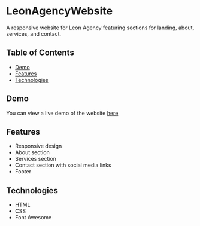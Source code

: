 # LeonAgencyWebsite

A responsive website for Leon Agency featuring sections for landing, about, services, and contact.

## Table of Contents
- [Demo](#demo)
- [Features](#features)
- [Technologies](#technologies)


## Demo
You can view a live demo of the website [here](https://hamzamahrous.github.io/Leon-Agency-Website/)

## Features
- Responsive design
- About section
- Services section
- Contact section with social media links
- Footer

## Technologies
- HTML
- CSS
- Font Awesome
